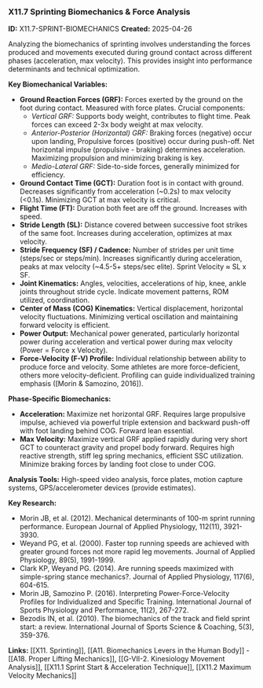 ### X11.7 Sprinting Biomechanics & Force Analysis
**ID:** X11.7-SPRINT-BIOMECHANICS
**Created:** 2025-04-26

Analyzing the biomechanics of sprinting involves understanding the forces produced and movements executed during ground contact across different phases (acceleration, max velocity). This provides insight into performance determinants and technical optimization.

**Key Biomechanical Variables:**
- **Ground Reaction Forces (GRF):** Forces exerted by the ground on the foot during contact. Measured with force plates. Crucial components:
    - *Vertical GRF:* Supports body weight, contributes to flight time. Peak forces can exceed 2-3x body weight at max velocity.
    - *Anterior-Posterior (Horizontal) GRF:* Braking forces (negative) occur upon landing, Propulsive forces (positive) occur during push-off. Net horizontal impulse (propulsive - braking) determines acceleration. Maximizing propulsion and minimizing braking is key.
    - *Medio-Lateral GRF:* Side-to-side forces, generally minimized for efficiency.
- **Ground Contact Time (GCT):** Duration foot is in contact with ground. Decreases significantly from acceleration (~0.2s) to max velocity (<0.1s). Minimizing GCT at max velocity is critical.
- **Flight Time (FT):** Duration both feet are off the ground. Increases with speed.
- **Stride Length (SL):** Distance covered between successive foot strikes of the same foot. Increases during acceleration, optimizes at max velocity.
- **Stride Frequency (SF) / Cadence:** Number of strides per unit time (steps/sec or steps/min). Increases significantly during acceleration, peaks at max velocity (~4.5-5+ steps/sec elite). Sprint Velocity ≈ SL x SF.
- **Joint Kinematics:** Angles, velocities, accelerations of hip, knee, ankle joints throughout stride cycle. Indicate movement patterns, ROM utilized, coordination.
- **Center of Mass (COG) Kinematics:** Vertical displacement, horizontal velocity fluctuations. Minimizing vertical oscillation and maintaining forward velocity is efficient.
- **Power Output:** Mechanical power generated, particularly horizontal power during acceleration and vertical power during max velocity (Power = Force x Velocity).
- **Force-Velocity (F-V) Profile:** Individual relationship between ability to produce force and velocity. Some athletes are more force-deficient, others more velocity-deficient. Profiling can guide individualized training emphasis ([Morin & Samozino, 2016]).

**Phase-Specific Biomechanics:**
- **Acceleration:** Maximize net horizontal GRF. Requires large propulsive impulse, achieved via powerful triple extension and backward push-off with foot landing behind COG. Forward lean essential.
- **Max Velocity:** Maximize vertical GRF applied rapidly during very short GCT to counteract gravity and propel body forward. Requires high reactive strength, stiff leg spring mechanics, efficient SSC utilization. Minimize braking forces by landing foot close to under COG.

**Analysis Tools:** High-speed video analysis, force plates, motion capture systems, GPS/accelerometer devices (provide estimates).

**Key Research:**
- Morin JB, et al. (2012). Mechanical determinants of 100-m sprint running performance. European Journal of Applied Physiology, 112(11), 3921-3930.
- Weyand PG, et al. (2000). Faster top running speeds are achieved with greater ground forces not more rapid leg movements. Journal of Applied Physiology, 89(5), 1991-1999.
- Clark KP, Weyand PG. (2014). Are running speeds maximized with simple-spring stance mechanics?. Journal of Applied Physiology, 117(6), 604-615.
- Morin JB, Samozino P. (2016). Interpreting Power-Force-Velocity Profiles for Individualized and Specific Training. International Journal of Sports Physiology and Performance, 11(2), 267-272.
- Bezodis IN, et al. (2010). The biomechanics of the track and field sprint start: a review. International Journal of Sports Science & Coaching, 5(3), 359-376.

**Links:** [[X11. Sprinting]], [[A11. Biomechanics Levers in the Human Body]] - [[A18. Proper Lifting Mechanics]], [[G-VII-2. Kinesiology Movement Analysis]], [[X11.1 Sprint Start & Acceleration Technique]], [[X11.2 Maximum Velocity Mechanics]]